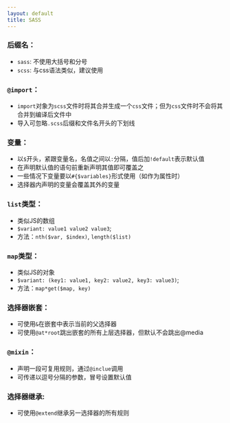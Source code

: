 ```yaml
---
layout: default
title: SASS
---
```


### 后缀名：
- `sass`: 不使用大括号和分号
- `scss`: 与css语法类似，建议使用

### `@import`：
- `import`对象为`scss`文件时将其合并生成一个`css`文件；但为`css`文件时不会将其合并到编译后文件中
- 导入可忽略`.scss`后缀和文件名开头的下划线

### 变量：
- 以`$`开头，紧跟变量名，名值之间以`:`分隔，值后加`!default`表示默认值
- 在声明默认值的语句前重新声明其值即可覆盖之
- 一些情况下变量要以`#{$variables}`形式使用（如作为属性时）
- 选择器内声明的变量会覆盖其外的变量

### `list`类型：
- 类似JS的数组
- `$variant: value1 value2 value3`;
- 方法：`nth($var, $index)`, `length($list)`

### `map`类型：
- 类似JS的对象
- `$variant: (key1: value1, key2: value2, key3: value3)`;
- 方法：`map*get($map, key)`

### 选择器嵌套：
- 可使用`&`在嵌套中表示当前的父选择器
- 可使用`@at*root`跳出嵌套的所有上层选择器，但默认不会跳出@media

### `@mixin`：
- 声明一段可复用规则，通过`@inclue`调用
- 可传递以逗号分隔的参数，冒号设置默认值

### 选择器继承:
- 可使用`@extend`继承另一选择器的所有规则